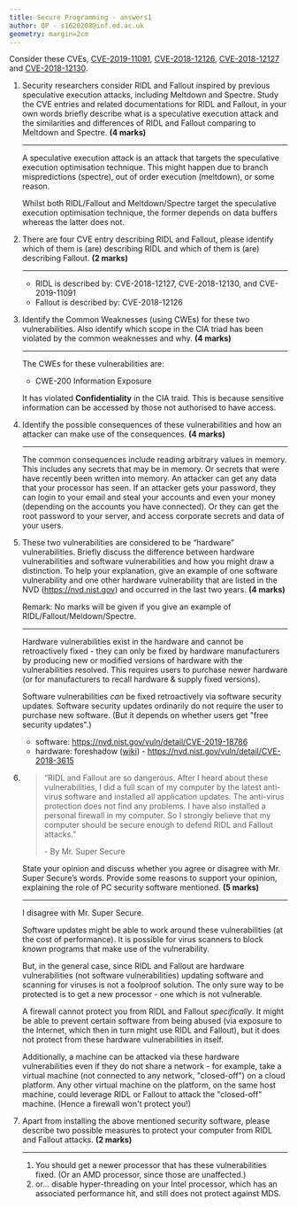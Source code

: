 ```yaml
---
title: Secure Programming - answers1
author: QP - s1620208@inf.ed.ac.uk
geometry: margin=2cm
---
```


Consider these CVEs, [CVE-2019-11091], [CVE-2018-12126], [CVE-2018-12127] and [CVE-2018-12130].

1. Security researchers consider RIDL and Fallout inspired by previous speculative execution attacks, including
Meltdown and Spectre. Study the CVE entries and related documentations for RIDL and Fallout, in your
own words briefly describe what is a speculative execution attack and the similarities and differences of
RIDL and Fallout comparing to Meltdown and Spectre. **(4 marks)**

    ----

    A speculative execution attack is an attack that targets the speculative execution optimisation technique. This might happen due to branch mispredictions (spectre), out of order execution (meltdown), or some reason.

    Whilst both RIDL/Fallout and Meltdown/Spectre target the speculative execution optimisation technique, the former depends on data buffers whereas the latter does not.


2. There are four CVE entry describing RIDL and Fallout, please identify which of them is (are) describing
RIDL and which of them is (are) describing Fallout. **(2 marks)**

    ----

    - RIDL is described by: CVE-2018-12127, CVE-2018-12130, and CVE-2019-11091
    - Fallout is described by: CVE-2018-12126

3. Identify the Common Weaknesses (using CWEs) for these two vulnerabilities. Also identify which scope in
the CIA triad has been violated by the common weaknesses and why. **(4 marks)**

    ----

    The CWEs for these vulnerabilities are:
    - CWE-200 Information Exposure

    It has violated **Confidentiality** in the CIA traid. This is because sensitive information can be accessed by those not authorised to have access.


4. Identify the possible consequences of these vulnerabilities and how an attacker can make use of the
consequences. **(4 marks)**

    ----

    The common consequences include reading arbitrary values in memory. This includes any secrets that may be in memory. Or secrets that were have recently been written into memory. An attacker can get any data that your processor has seen. If an attacker gets your password, they can login to your email and steal your accounts and even your money (depending on the accounts you have connected). Or they can get the root password to your server, and access corporate secrets and data of your users.

5. These two vulnerabilities are considered to be “hardware” vulnerabilities. Briefly discuss the difference
between hardware vulnerabilities and software vulnerabilities and how you might draw a distinction. To
help your explanation, give an example of one software vulnerability and one other hardware vulnerability
that are listed in the NVD (https://nvd.nist.gov) and occurred in the last two years. **(4 marks)**

    Remark: No marks will be given if you give an example of RIDL/Fallout/Meldown/Spectre.

    ----

    Hardware vulnerabilities exist in the hardware and cannot be retroactively fixed - they can only be fixed by hardware manufacturers by producing new or modified versions of hardware with the vulnerabilities resolved. This requires users to purchase newer hardware (or for manufacturers to recall hardware & supply fixed versions).

    Software vulnerabilities _can_ be fixed retroactively via software security updates. Software security updates ordinarily do not require the user to purchase new software. (But it depends on whether users get "free security updates".)

    - software: https://nvd.nist.gov/vuln/detail/CVE-2019-18786
    - hardware: foreshadow ([wiki](https://en.wikipedia.org/wiki/Foreshadow_(security_vulnerability))) - https://nvd.nist.gov/vuln/detail/CVE-2018-3615



6.  > “RIDL and Fallout are so dangerous. After I heard about these vulnerabilities, I did a full scan of
    > my computer by the latest anti-virus software and installed all application updates. The anti-virus
    > protection does not find any problems. I have also installed a personal firewall in my computer. So I
    > strongly believe that my computer should be secure enough to defend RIDL and Fallout attacks.”
    >
    > \- By Mr. Super Secure

    State your opinion and discuss whether you agree or disagree with Mr. Super Secure’s words. Provide
some reasons to support your opinion, explaining the role of PC security software mentioned. **(5 marks)**

    ----

    I disagree with Mr. Super Secure.

    Software updates might be able to work around these vulnerabilities (at the cost of performance). It is possible for virus scanners to block *known* programs that make use of the vulnerability.

    But, in the general case, since RIDL and Fallout are hardware vulnerabilities (not software vulnerabilities) updating software and scanning for viruses is not a foolproof solution. The only sure way to be protected is to get a new processor - one which is not vulnerable.

    A firewall cannot protect you from RIDL and Fallout _specifically_. It might be able to prevent certain software from being abused (via exposure to the Internet, which then in turn might use RIDL and Fallout), but it does not protect from these hardware vulnerabilities in itself.

    Additionally, a machine can be attacked via these hardware vulnerabilities even if they do not share a network - for example, take a virtual machine (not connected to any network, "closed-off") on a cloud platform. Any other virtual machine on the platform, on the same host machine, could leverage RIDL or Fallout to attack the "closed-off" machine. (Hence a firewall won't protect you!)

7. Apart from installing the above mentioned security software, please describe two possible measures to protect your computer from RIDL and Fallout attacks. **(2 marks)**

    ----

    1. You should get a newer processor that has these vulnerabilities fixed. (Or an AMD processor, since those are unaffected.)
    2. or... disable hyper-threading on your Intel processor, which has an associated performance hit, and still does not protect against MDS.

[CVE-2019-11091]: https://cve.mitre.org/cgi-bin/cvename.cgi?name=CVE-2019-11091
[CVE-2018-12126]: https://cve.mitre.org/cgi-bin/cvename.cgi?name=CVE-2018-12126
[CVE-2018-12127]: https://cve.mitre.org/cgi-bin/cvename.cgi?name=CVE-2018-12127
[CVE-2018-12130]: https://cve.mitre.org/cgi-bin/cvename.cgi?name=CVE-2018-12130